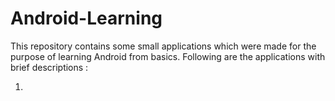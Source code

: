 # Android-Learning

This repository contains some small applications which were made for the purpose of learning Android from basics.
Following are the applications with brief descriptions :

1. 
